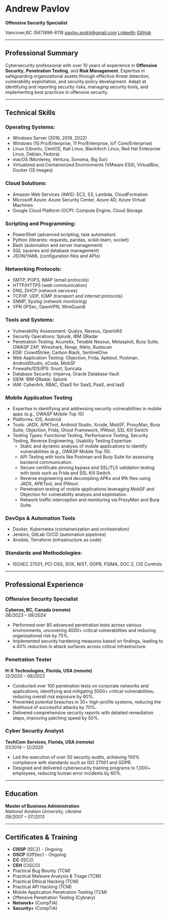 # Andrew Pavlov

**Offensive Security Specialist**

Vancover,BC (587)896-8118 pavlov.andrii@gmail.com [LinkedIn](https://www.linkedin.com/in/av10v/) [GitHub](https://github.com/AV10V)

---

## Professional Summary

Cybersecurity professional with over 10 years of experience in **Offensive Security**, **Penetration Testing**, and **Risk Management**. Expertise in safeguarding organizational assets through effective threat detection, vulnerability exploitation, and security policy development. Adept at identifying and reporting security risks, managing security tools, and implementing best practices in offensive security.

---

## Technical Skills

### Operating Systems:
- Windows Server (2016, 2019, 2022)
- Windows (10 Pro/Enterprise, 11 Pro/Enterprise, IoT Core/Enterprise)
- Linux (Ubuntu, CentOS, Kali Linux, BlackArch Linux, Red Hat Enterprise Linux, Debian, Fedora)
- macOS (Monterey, Ventura, Sonoma, Big Sur)
- Virtualized and Containerized Environments (VMware ESXi, VirtualBox, Docker OS images)

### Cloud Solutions:
- Amazon Web Services (AWS): EC2, S3, Lambda, CloudFormation
- Microsoft Azure: Azure Security Center, Azure AD, Azure Virtual Machines
- Google Cloud Platform (GCP): Compute Engine, Cloud Storage

### Scripting and Programming:
- PowerShell (advanced scripting, task automation)
- Python (libraries: requests, pandas, scikit-learn, socket)
- Bash (automation and server management)
- SQL (queries and database management)
- JSON/YAML (configuration files and APIs)

### Networking Protocols:
- SMTP, POP3, IMAP (email protocols)
- HTTP/HTTPS (web communication)
- DNS, DHCP (network services)
- TCP/IP, UDP, ICMP (transport and internet protocols)
- SNMP, Syslog (network monitoring)
- VPN (IPSec, OpenVPN, WireGuard)

### Tools and Systems:
- Vulnerability Assessment: Qualys, Nessus, OpenVAS
- Security Operations: Splunk, IBM QRadar
- Penetration Testing: Acunetix, Tenable Nessus, Metasploit, Burp Suite, OWASP ZAP, Wireshark, Nmap, Nikto, Rustscan
- EDR: CrowdStrike, Carbon Black, SentinelOne
- Web Application Testing: Objection, Frida, Apktool, Postman, AndroidStudio, xCode, MobSF
- Firewalls/IDS/IPS: Snort, Suricata
- Database Security: Imperva, Oracle Database Vault
- SIEM: IBM QRadar, Splunk
- IAM: CyberArk, RBAC, IDaaS for SaaS, PaaS, and IaaS

### Mobile Application Testing
- Expertise in identifying and addressing security vulnerabilities in mobile apps (e.g., OWASP Mobile Top 10)
- Platforms: iOS, Android
- Tools: JADX, APKTool, Android Studio, Xcode, MobSF, ProxyMan, Burp Suite, Objection, Frida, Ghost Framework, IPAtool, SSL Kill Switch
- Testing Types: Functional Testing, Performance Testing, Security Testing, Reverse Engineering, Usability Testing
Expertise:
  * Static and dynamic analysis of mobile applications to identify vulnerabilities (e.g., OWASP Mobile Top 10).
  * API Testing with tools like Postman and Burp Suite for assessing backend communication.
  * Secure certificate pinning bypass and SSL/TLS validation testing with tools such as Frida and SSL Kill Switch.
  * Reverse engineering and decompiling APKs and IPA files using JADX, APKTool, and IPAtool.
  * Penetration testing of mobile applications leveraging MobSF and Objection for vulnerability analysis and  exploitation.
  * Network traffic interception and monitoring via ProxyMan and Burp Suite.

### DevOps & Automation Tools
- Docker, Kubernetes (containerization and orchestration)
- Jenkins, GitLab CI/CD (automation pipelines)
- Ansible, Terraform (infrastructure as code)

### Standards and Methodologies:
- ISO/IEC 27001, PCI-DSS, SOX, NIST, GDPR, FISMA, SOC 2, CIS Controls

---

## Professional Experience

### Offensive Security Specialist  
**Cyberoo, BC, Canada (remote)**  
_06/2023 – 09/2024_

- Performed over 80 advanced penetration tests across various environments, uncovering 4000+ critical vulnerabilities and reducing organizational risk by 75%.
- Implemented security hardening measures based on findings, leading to a 40% reduction in attack surfaces across critical infrastructure.

### Penetration Tester  
**H-X Technologies, Florida, USA (remote)**  
_12/2020 – 06/2023_

- Conducted over 100 penetration tests on corporate networks and applications, identifying and mitigating 5000+ critical vulnerabilities, reducing overall risk exposure by 60%.
- Prevented potential breaches in 30+ high-profile systems, reducing the likelihood of successful attacks by 70%.
- Delivered comprehensive security reports with detailed remediation steps, improving patching speed by 50%.

### Cyber Security Analyst  
**TechCom Services, Florida, USA (remote)**  
_01/2014 – 12/2020_

- Led the execution of over 50 security audits, achieving 100% compliance with standards such as ISO 27001 and GDPR.
- Designed and delivered cybersecurity training programs to 1,000+ employees, reducing human error incidents by 60%.

---

## Education

**Master of Business Administration**  
_National Aviation University, Ukraine_  
_09/2007 – 07/2013_

---

## Certificates & Training

- **CISSP** (ISC2) - Ongoing
- **OSCP** (OffSec) - Ongoing
- **CC** (ISC2)
- **CEH** (CISCO)
- Practical Bug Bounty (TCM)
- Practical Malware Analysis & Triage (TCM)
- Practical Ethical Hacking (TCM)
- Practical API Hacking (TCM)
- Mobile Application Penetration Testing (TCM)
- Offensive Penetration Testing (Cybrary)
- **Network+** (CompTIA)
- **Security+** (CompTIA)
